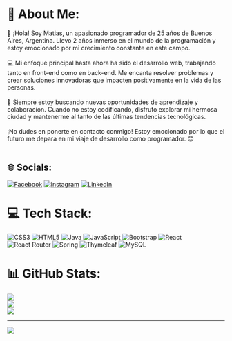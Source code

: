 # 💫 About Me:
👋 ¡Hola! Soy Matias,  un apasionado programador de 25 años de Buenos Aires, Argentina. Llevo 2 años inmerso en el mundo de la programación y estoy emocionado por mi crecimiento constante en este campo.<br><br>💻 Mi enfoque principal hasta ahora ha sido el desarrollo web, trabajando tanto en front-end como en back-end. Me encanta resolver problemas y crear soluciones innovadoras que impacten positivamente en la vida de las personas.<br><br>🌟 Siempre estoy buscando nuevas oportunidades de aprendizaje y colaboración. Cuando no estoy codificando, disfruto explorar mi hermosa ciudad y mantenerme al tanto de las últimas tendencias tecnológicas.<br><br>¡No dudes en ponerte en contacto conmigo! Estoy emocionado por lo que el futuro me depara en mi viaje de desarrollo como programador. 😊<br><br>


## 🌐 Socials:
[![Facebook](https://img.shields.io/badge/Facebook-%231877F2.svg?logo=Facebook&logoColor=white)](https://facebook.com/matias.javier.3914207) [![Instagram](https://img.shields.io/badge/Instagram-%23E4405F.svg?logo=Instagram&logoColor=white)](https://instagram.com/mat.insaurralde) [![LinkedIn](https://img.shields.io/badge/LinkedIn-%230077B5.svg?logo=linkedin&logoColor=white)](www.linkedin.com/in/javier-matias-insaurralde-3aa783274) 

# 💻 Tech Stack:
![CSS3](https://img.shields.io/badge/css3-%231572B6.svg?style=for-the-badge&logo=css3&logoColor=white) ![HTML5](https://img.shields.io/badge/html5-%23E34F26.svg?style=for-the-badge&logo=html5&logoColor=white) ![Java](https://img.shields.io/badge/java-%23ED8B00.svg?style=for-the-badge&logo=java&logoColor=white) ![JavaScript](https://img.shields.io/badge/javascript-%23323330.svg?style=for-the-badge&logo=javascript&logoColor=%23F7DF1E) ![Bootstrap](https://img.shields.io/badge/bootstrap-%23563D7C.svg?style=for-the-badge&logo=bootstrap&logoColor=white) ![React](https://img.shields.io/badge/react-%2320232a.svg?style=for-the-badge&logo=react&logoColor=%2361DAFB) ![React Router](https://img.shields.io/badge/React_Router-CA4245?style=for-the-badge&logo=react-router&logoColor=white) ![Spring](https://img.shields.io/badge/spring-%236DB33F.svg?style=for-the-badge&logo=spring&logoColor=white) ![Thymeleaf](https://img.shields.io/badge/Thymeleaf-%23005C0F.svg?style=for-the-badge&logo=Thymeleaf&logoColor=white) ![MySQL](https://img.shields.io/badge/mysql-%2300f.svg?style=for-the-badge&logo=mysql&logoColor=white)
# 📊 GitHub Stats:
![](https://github-readme-stats.vercel.app/api?username=Mat-insaurralde&theme=darcula&hide_border=false&include_all_commits=false&count_private=false)<br/>
![](https://github-readme-streak-stats.herokuapp.com/?user=Mat-insaurralde&theme=darcula&hide_border=false)<br/>
![](https://github-readme-stats.vercel.app/api/top-langs/?username=Mat-insaurralde&theme=darcula&hide_border=false&include_all_commits=false&count_private=false&layout=compact)

---
[![](https://visitcount.itsvg.in/api?id=Mat-insaurralde&icon=0&color=0)](https://visitcount.itsvg.in)

<!-- Proudly created with GPRM ( https://gprm.itsvg.in ) -->
